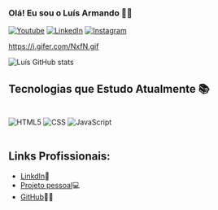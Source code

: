

### Olá! Eu sou o Luís Armando 🖖🏻


[![Youtube](https://img.shields.io/badge/YouTube-FF0000?style=for-the-badge&logo=youtube&logoColor=white)](https://www.youtube.com/channel/UC_4ER_KHcnb-ZBrsD64bGWQ)
[![LinkedIn](https://img.shields.io/badge/LinkedIn-0077B5?style=for-the-badge&logo=linkedin&logoColor=white)](https://linkedin.com/in/luís-armando-80717a232)
[![Instagram](https://img.shields.io/badge/Instagram-E4405F?style=for-the-badge&logo=instagram&logoColor=white)](https://instagram.com/lu.dev__)


https://i.gifer.com/NxfN.gif


![Luís GitHub stats](https://github-readme-stats.vercel.app/api?username=Luis-devv&show_icons=true&theme=tokyonight)

## Tecnologias que Estudo Atualmente 📚

<div style="display: inline_block"><br/>
    <img align="center" alt="HTML5" src="https://img.shields.io/badge/HTML5-E34F26?style=for-the-badge&logo=html5&logoColor=white"/>
    <img align="center" alt="CSS" src="https://img.shields.io/badge/CSS3-1572B6?style=for-the-badge&logo=css3&logoColor=white"/>
    <img align="center" alt="JavaScript" src="https://img.shields.io/badge/JavaScript-323330?style=for-the-badge&logo=javascript&logoColor=F7DF1E"/>
    
</div><br/>

## Links Profissionais:

- [LinkdIn](https://linkedin.com/in/Luis-Devv-80717a232)🤵
- [Projeto pessoal]()💻
- [GitHub](https://github.com/Luis-Devv)🤙🏻
